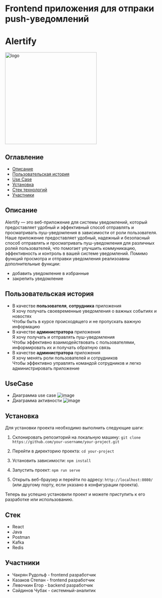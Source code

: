 # Frontend приложения для отпраки push-уведомлений
# Alertify
<p >
  <img src='https://github.com/Chubak-s/qsoft/assets/112934217/b6d7ce2a-c351-41f5-a333-1e80809f5149' alt='logo' height='300px'>
</p>

## Оглавление
+ [Описание](#Описание)
+ [Пользовательская история](#Пользовательская-история)
+ [Use Case](#UseCase)
+ [Установка](#Установка)
+ [Стек технологий](#Стек)
+ [Участники](#Участники)

## Описание
Alertify — это веб-приложение для системы уведомлений, который предоставляет удобный и эффективный способ отправлять и просматривать пуш-уведомления в зависимости от роли пользователя. 
Наше приложение предоставляет удобный, надежный и безопасный способ отправлять и просматривать пуш-уведомления для различных ролей пользователей, что помогает улучшить коммуникацию, эффективность и контроль в вашей системе уведомлений.
Помимо функций просмотра и отправки уведомления реализоавны дополнительные функции:
- добавить уведомление в избранные
- закрепить уведомление

## Пользовательская история
- В качестве **пользователя**, **сотрудника** приложения\
Я хочу получать своевременные уведомления о важных событиях и новостях\
Чтобы быть в курсе происходящего и не пропускать важную информацию
- В качестве **администратора** приложения\
Я хочу получать и отправлять пуш-уведомления\
Чтобы эффективно взаимодействовать с пользователями, информировать их и получать обратную связь
- В качестве **администратора** приложения\
Я хочу менять роли пользователей и сотрудников\
Чтобы эффективно управлять командой сотрудников и легко администрировать приложение

## UseCase
- Диаграмма use case
![image](https://github.com/Chubak-s/qsoft/assets/112934217/a608c3ff-17e1-4e80-a5a0-3c9cc2dd55bc)
- Диаграмма активности
![image](https://github.com/Chubak-s/qsoft/assets/112934217/638718a3-9cb2-406a-bd9c-a97d4083c487)

## Установка
Для установки проекта необходимо выполнить следующие шаги:

1. Склонировать репозиторий на локальную машину:
```git clone https://github.com/your-username/your-project.git```  

2. Перейти в директорию проекта:
```cd your-project```  

3. Установить зависимости:
```npm install```  

4. Запустить проект:
```npm run serve```

5. Открыть веб-браузер и перейти по адресу:
```http://localhost:8080/``` (или другому порту, если указано в конфигурации проекта).

Теперь вы успешно установили проект и можете приступить к его разработке или использованию.

## Стек
- React
- Java
- Postman
- Kafka
- Redis

## Участники
- Чакрян Рудольф - frontend разработчик
- Казаков Степан - frontend разработчик
- Левочкин Егор -  backend разработчик
- Сайдинов Чубак - системный-аналитик


